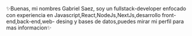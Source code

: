  ✨Buenas, mi nombres Gabriel Saez, soy un fullstack-developer enfocado con experiencia en Javascript,React,NodeJs,NextJs,desarrollo front-end,back-end,web-   desing y bases de datos,puedes mirar mi perfil para mas informacion✨


<!---
GjAnnie/GjAnnie is a ✨ special ✨ repository because its `README.md` (this file) appears on your GitHub profile.
You can click the Preview link to take a look at your changes.
--->
